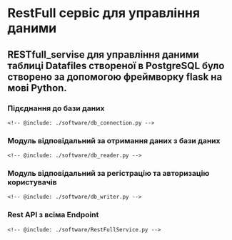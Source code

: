 # RestFull сервіс для управління даними
## RESTfull_servise для управління даними таблиці Datafiles створеної в PostgreSQL було створено за допомогою фреймворку flask на мові Python.

### Підєднання до бази даних

```
<!-- @include: ./software/db_connection.py -->
```

### Модуль відповідальний за отримання даних з бази даних


```
<!-- @include: ./software/db_reader.py -->
```

### Модуль відповідальний за регістрацію та авторизацію користувачів

```
<!-- @include: ./software/db_writer.py -->
```

### Rest API з всіма Endpoint

```
<!-- @include: ./software/RestFullService.py -->
```